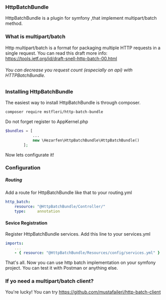 ### HttpBatchBundle
HttpBatchBundle is a plugin for symfony ,that implement multipart/batch method.
### What is multipart/batch
Http multipart/batch is a format for packaging multiple HTTP requests in a single request. You can read this draft more info: https://tools.ietf.org/id/draft-snell-http-batch-00.html

###### You can decrease you request count (especially on api) with HTTPBatchBundle.
### Installing HttpBatchBundle
The easiest way to install HttpBatchBundle is through composer.
```bash
composer require mstfleri/http-batch-bundle
```
Do not forget register to AppKernel.php
```php
$bundles = [
            ...
            new \Hezarfen\HttpBatchBundle\HttpBatchBundle()
        ];
```
Now lets configurate it!
### Configuration
##### Routing
Add a route for HttpBatchBundle like that to your routing.yml
```yml
http_batch:
    resource: "@HttpBatchBundle/Controller/"
    type:     annotation
```
#### Sevice Registration
Register HttpBatchBundle services. Add this line to your services.yml
```yml
imports:
    ...
    - { resource: "@HttpBatchBundle/Resources/config/services.yml" }
```
That's all. Now you can use http batch implementation on your symfony project.
You can test it with Postman or anything else.

### If yo need a multipart/batch client?
You're lucky! You can try
https://github.com/mustafaileri/http-batch-client
